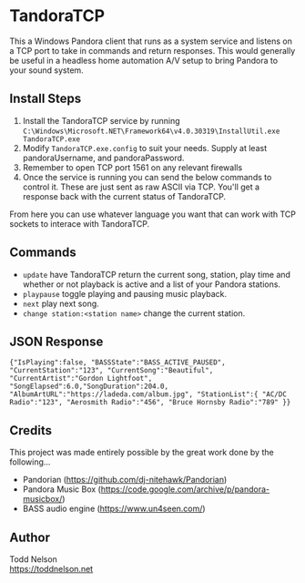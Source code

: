 # TandoraTCP
This a Windows Pandora client that runs as a system service and listens on a TCP port to take in commands and return responses.  This would generally be useful in a headless home automation A/V setup to bring Pandora to your sound system.

## Install Steps
1. Install the TandoraTCP service by running `C:\Windows\Microsoft.NET\Framework64\v4.0.30319\InstallUtil.exe TandoraTCP.exe`
1. Modify `TandoraTCP.exe.config` to suit your needs.  Supply at least pandoraUsername, and pandoraPassword.
1. Remember to open TCP port 1561 on any relevant firewalls
1. Once the service is running you can send the below commands to control it.  These are just sent as raw ASCII via TCP.  You'll get a response back with the current status of TandoraTCP.

From here you can use whatever language you want that can work with TCP sockets to interace with TandoraTCP.
	
## Commands
* `update`  have TandoraTCP return the current song, station, play time and whether or not playback is active and a list of your Pandora stations.
* `playpause`  toggle playing and pausing music playback.
* `next`  play next song.
* `change station:<station name>`  change the current station.

## JSON Response
`{"IsPlaying":false,
"BASSState":"BASS_ACTIVE_PAUSED",
"CurrentStation":"123",
"CurrentSong":"Beautiful",
"CurrentArtist":"Gordon Lightfoot",
"SongElapsed":6.0,"SongDuration":204.0,
"AlbumArtURL":"https://ladeda.com/album.jpg",
"StationList":{
	"AC/DC Radio":"123",
	"Aerosmith Radio":"456",
	"Bruce Hornsby Radio":"789"
}}`


## Credits
This project was made entirely possible by the great work done by the following...
* Pandorian (https://github.com/dj-nitehawk/Pandorian)
* Pandora Music Box (https://code.google.com/archive/p/pandora-musicbox/)
* BASS audio engine (https://www.un4seen.com/)
	
## Author
Todd Nelson  
https://toddnelson.net